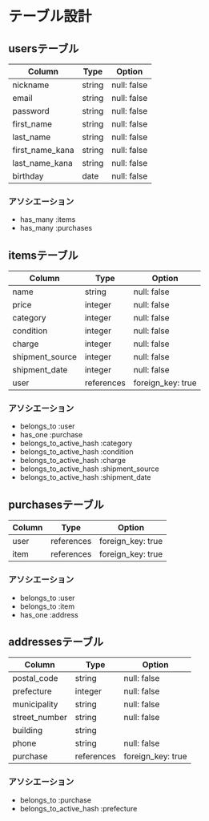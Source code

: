 # テーブル設計

## usersテーブル

| Column          | Type    | Option      |
| ----------------|---------|-------------|
| nickname        | string  | null: false |
| email           | string  | null: false |
| password        | string  | null: false |
| first_name      | string  | null: false |
| last_name       | string  | null: false |
| first_name_kana | string  | null: false |
| last_name_kana  | string  | null: false |
| birthday        | date    | null: false |

### アソシエーション

- has_many :items
- has_many :purchases

## itemsテーブル

| Column          | Type       | Option            |
|-----------------|------------|-------------------|
| name            | string     | null: false       |
| price           | integer    | null: false       |
| category        | integer    | null: false       |
| condition       | integer    | null: false       |
| charge          | integer    | null: false       |
| shipment_source | integer    | null: false       |
| shipment_date   | integer    | null: false       |
| user            | references | foreign_key: true |

### アソシエーション

- belongs_to :user
- has_one :purchase
- belongs_to_active_hash :category
- belongs_to_active_hash :condition
- belongs_to_active_hash :charge
- belongs_to_active_hash :shipment_source
- belongs_to_active_hash :shipment_date

## purchasesテーブル

| Column          | Type       | Option            |
|-----------------|------------|-------------------|
| user            | references | foreign_key: true |
| item            | references | foreign_key: true |

### アソシエーション

- belongs_to :user
- belongs_to :item
- has_one :address

## addressesテーブル

| Column        | Type       | Option            |
|---------------|------------|-------------------|
| postal_code   | string     | null: false       |
| prefecture    | integer    | null: false       |
| municipality  | string     | null: false       |
| street_number | string     | null: false       |
| building      | string     |                   |
| phone         | string     | null: false       |
| purchase      | references | foreign_key: true |

### アソシエーション

- belongs_to :purchase
- belongs_to_active_hash :prefecture
